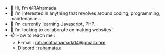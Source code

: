 - 👋 Hi, I’m @RAhamada
- 👀 I’m interested in anything that revolves around coding, programming, maintenance...
- 🌱 I’m currently learning Javascript, PHP.
- 💞️ I’m looking to collaborate on making websites !
- 📫 How to reach me :
   - E-mail : rahamataahamada14@gmail.com
   - Discord : rahamata.a 

<!---
RAhamada/RAhamada is a ✨ special ✨ repository because its `README.md` (this file) appears on your GitHub profile.
You can click the Preview link to take a look at your changes.
--->
